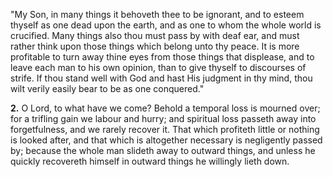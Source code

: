 "My Son, in many things it behoveth thee to be ignorant, and to esteem thyself as one dead upon the earth, and as one to whom the whole world is crucified. Many things also thou must pass by with deaf ear, and must rather think upon those things which belong unto thy peace. It is more profitable to turn away thine eyes from those things that displease, and to leave each man to his own opinion, than to give thyself to discourses of strife. If thou stand well with God and hast His judgment in thy mind, thou wilt verily easily bear to be as one conquered."

**2.** O Lord, to what have we come? Behold a temporal loss is mourned over; for a trifling gain we labour and hurry; and spiritual loss passeth away into forgetfulness, and we rarely recover it. That which profiteth little or nothing is looked after, and that which is altogether necessary is negligently passed by; because the whole man slideth away to outward things, and unless he quickly recovereth himself in outward things he willingly lieth down.

